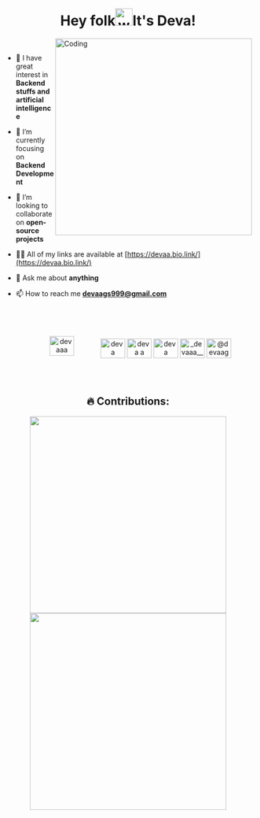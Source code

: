 <h1 align="center">Hey folk<img alt="wave" src="https://emojis.slackmojis.com/emojis/images/1588177020/8809/wave_hello.gif?1588177020" width="35">It's Deva!  </h1>
<img align="right" alt="Coding" width="400" src="https://media.tenor.com/GfSX-u7VGM4AAAAM/coding.gif">

<br>

- 👀 I have great interest in **Backend stuffs and artificial intelligence**

- 🌱 I’m currently focusing on **Backend Development**

- 👯 I’m looking to collaborate on **open-source projects**

- 👨‍💻 All of my links are available at [https://devaa.bio.link/](https://devaa.bio.link/)

- 💬 Ask me about **anything**

- 📫 How to reach me **devaags999@gmail.com**

<br>


<br>

<p align="center">
<a href="https://twitter.com/devaaa_19" target="blank"><img align="center" src="https://raw.githubusercontent.com/rahuldkjain/github-profile-readme-generator/master/src/images/icons/Social/twitter.svg" alt="devaaa" height="40" width="50" style="padding: 10px 50px 20px" /></a>
<a href="https://linkedin.com/in/devaaa/" target="blank"><img align="center" src="https://raw.githubusercontent.com/rahuldkjain/github-profile-readme-generator/master/src/images/icons/Social/linked-in-alt.svg" alt="deva anand"  height="40" width="50" /></a>
<a href="https://www.leetcode.com/Deva_A" target="blank"><img align="center" src="https://raw.githubusercontent.com/rahuldkjain/github-profile-readme-generator/master/src/images/icons/Social/leet-code.svg" alt="deva a" height="40" width="50" /></a>
<a href="https://fb.com/devaa19" target="blank"><img align="center" src="https://raw.githubusercontent.com/rahuldkjain/github-profile-readme-generator/master/src/images/icons/Social/facebook.svg" alt="deva" height="40" width="50" /></a>
<a href="https://instagram.com/_devaaa__" target="blank"><img align="center" src="https://raw.githubusercontent.com/rahuldkjain/github-profile-readme-generator/master/src/images/icons/Social/instagram.svg" alt="_devaaa__"  height="40" width="50" /></a>
<a href="https://medium.com/@devaaa" target="blank"><img align="center" src="https://raw.githubusercontent.com/rahuldkjain/github-profile-readme-generator/master/src/images/icons/Social/medium.svg" alt="@devaags999"  height="40" width="50" /></a>


</p>

<br>



<h2 align="center"> 🔥 Contributions: </h2>

<p align='center'>	
  <img width="400px"  src="https://github-readme-stats.vercel.app/api?username=deva-1903&show_icons=true&locale=en&theme=dark" />  <img width="400px"src="https://github-readme-streak-stats.herokuapp.com/?user=deva-1903&theme=dark" />
</p>
